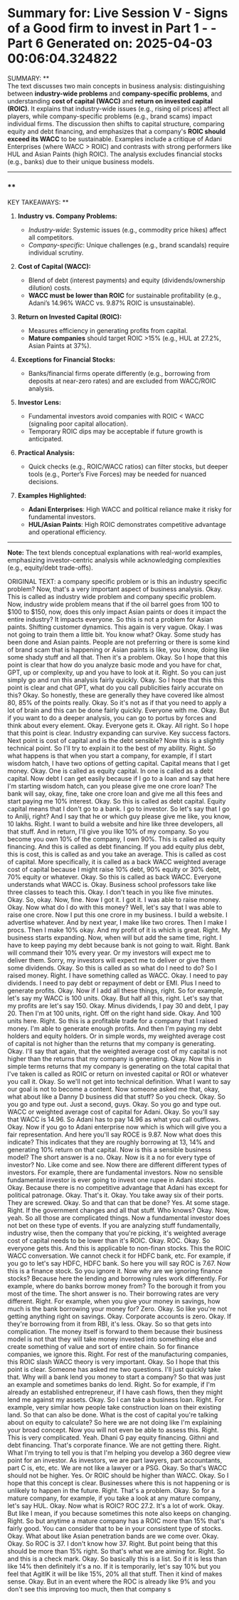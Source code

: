 Summary for: Live Session V - Signs of a Good firm to invest in Part 1 - - Part 6
Generated on: 2025-04-03 00:06:04.324822
==================================================

SUMMARY:
**  
The text discusses two main concepts in business analysis: distinguishing between **industry-wide problems** and **company-specific problems**, and understanding **cost of capital (WACC)** and **return on invested capital (ROIC)**. It explains that industry-wide issues (e.g., rising oil prices) affect all players, while company-specific problems (e.g., brand scams) impact individual firms. The discussion then shifts to capital structure, comparing equity and debt financing, and emphasizes that a company's **ROIC should exceed its WACC** to be sustainable. Examples include a critique of Adani Enterprises (where WACC > ROIC) and contrasts with strong performers like HUL and Asian Paints (high ROIC). The analysis excludes financial stocks (e.g., banks) due to their unique business models.  

---  

### **

KEY TAKEAWAYS:
**  
1. **Industry vs. Company Problems:**  
   - *Industry-wide*: Systemic issues (e.g., commodity price hikes) affect all competitors.  
   - *Company-specific*: Unique challenges (e.g., brand scandals) require individual scrutiny.  

2. **Cost of Capital (WACC):**  
   - Blend of debt (interest payments) and equity (dividends/ownership dilution) costs.  
   - **WACC must be lower than ROIC** for sustainable profitability (e.g., Adani’s 14.96% WACC vs. 9.87% ROIC is unsustainable).  

3. **Return on Invested Capital (ROIC):**  
   - Measures efficiency in generating profits from capital.  
   - **Mature companies** should target ROIC >15% (e.g., HUL at 27.2%, Asian Paints at 37%).  

4. **Exceptions for Financial Stocks:**  
   - Banks/financial firms operate differently (e.g., borrowing from deposits at near-zero rates) and are excluded from WACC/ROIC analysis.  

5. **Investor Lens:**  
   - Fundamental investors avoid companies with ROIC < WACC (signaling poor capital allocation).  
   - Temporary ROIC dips may be acceptable if future growth is anticipated.  

6. **Practical Analysis:**  
   - Quick checks (e.g., ROIC/WACC ratios) can filter stocks, but deeper tools (e.g., Porter’s Five Forces) may be needed for nuanced decisions.  

7. **Examples Highlighted:**  
   - **Adani Enterprises**: High WACC and political reliance make it risky for fundamental investors.  
   - **HUL/Asian Paints**: High ROIC demonstrates competitive advantage and operational efficiency.  

---  
**Note:** The text blends conceptual explanations with real-world examples, emphasizing investor-centric analysis while acknowledging complexities (e.g., equity/debt trade-offs).

ORIGINAL TEXT:
a company specific problem or is this an industry specific problem? Now, that's a very important aspect of business analysis. Okay. This is called as industry wide problem and company specific problem. Now, industry wide problem means that if the oil barrel goes from 100 to $100 to $150, now, does this only impact Asian paints or does it impact the entire industry? It impacts everyone. So this is not a problem for Asian paints. Shifting customer dynamics. This again is very vague. Okay. I was not going to train them a little bit. You know what? Okay. Some study has been done and Asian paints. People are not preferring or there is some kind of brand scam that is happening or Asian paints is like, you know, doing like some shady stuff and all that. Then it's a problem. Okay. So I hope that this point is clear that how do you analyze basic mode and you have for chat, GPT, up or complexity, up and you have to look at it. Right. So you can just simply go and run this analysis fairly quickly. Okay. So I hope that this this point is clear and chat GPT, what do you call publicities fairly accurate on this? Okay. So honestly, these are generally they have covered like almost 80, 85% of the points really. Okay. So it's not as if that you need to apply a lot of brain and this can be done fairly quickly. Everyone with me. Okay. But if you want to do a deeper analysis, you can go to portus by forces and think about every element. Okay. Everyone gets it. Okay. All right. So I hope that this point is clear. Industry expanding can survive. Key success factors. Next point is cost of capital and is the debt sensible? Now this is a slightly technical point. So I'll try to explain it to the best of my ability. Right. So what happens is that when you start a company, for example, if I start wisdom hatch, I have two options of getting capital. Capital means that I get money. Okay. One is called as equity capital. In one is called as a debt capital. Now debt I can get easily because if I go to a loan and say that here I'm starting wisdom hatch, can you please give me one crore loan? The bank will say, okay, fine, take one crore loan and give me all this fees and start paying me 10% interest. Okay. So this is called as debt capital. Equity capital means that I don't go to a bank. I go to investor. So let's say that I go to Anilji, right? And I say that he or which guy please give me like, you know, 10 lakhs. Right. I want to build a website and hire like three developers, all that stuff. And in return, I'll give you like 10% of my company. So you become you own 10% of the company, I own 90%. This is called as equity financing. And this is called as debt financing. If you add equity plus debt, this is cost, this is called as and you take an average. This is called as cost of capital. More specifically, it is called as a back WACC weighted average cost of capital because I might raise 10% debt, 90% equity or 30% debt, 70% equity or whatever. Okay. So this is called as back WACC. Everyone understands what WACC is. Okay. Business school professors take like three classes to teach this. Okay. I don't teach in you like five minutes. Okay. So, okay. Now, fine. Now I got it. I got it. I was able to raise money. Okay. Now what do I do with this money? Well, let's say that I was able to raise one crore. Now I put this one crore in my business. I build a website. I advertise whatever. And by next year, I make like two crores. Then I make I procs. Then I make 10% okay. And my profit of it is which is great. Right. My business starts expanding. Now, when will but add the same time, right. I have to keep paying my debt because bank is not going to wait. Right. Bank will command their 10% every year. Or my investors will expect me to deliver them. Sorry, my investors will expect me to deliver or give them some dividends. Okay. So this is called as so what do I need to do? So I raised money. Right. I have something called as WACC. Okay. I need to pay dividends. I need to pay debt or repayment of debt or EMI. Plus I need to generate profits. Okay. Now if I add all these things, right. So for example, let's say my WACC is 100 units. Okay. But half all this, right. Let's say that my profits are let's say 150. Okay. Minus dividends, I pay 30 and debt, I pay 20. Then I'm at 100 units, right. Off on the right hand side. Okay. And 100 units here. Right. So this is a profitable trade for a company that I raised money. I'm able to generate enough profits. And then I'm paying my debt holders and equity holders. Or in simple words, my weighted average cost of capital is not higher than the returns that my company is generating. Okay. I'll say that again, that the weighted average cost of my capital is not higher than the returns that my company is generating. Okay. Now this in simple terms returns that my company is generating on the total capital that I've taken is called as ROIC or return on invested capital or ROI or whatever you call it. Okay. So we'll not get into technical definition. What I want to say our goal is not to become a content. Now someone asked me that, okay, what about like a Danny D business did that stuff? So you check. Okay. So you go and type out. Just a second, guys. Okay. So you go and type out. WACC or weighted average cost of capital for Adani. Okay. So you'll say that WACC is 14.96. So Adani has to pay 14.96 as what you call outflows. Okay. Now if you go to Adani enterprise now which is which will give you a fair representation. And here you'll say ROCE is 9.87. Now what does this indicate? This indicates that they are roughly borrowing at 13, 14% and generating 10% return on that capital. Now is this a sensible business model? The short answer is a no. Okay. Now is it a no for every type of investor? No. Like come and see. Now there are different different types of investors. For example, there are fundamental investors. Now no sensible fundamental investor is ever going to invest one rupee in Adani stocks. Okay. Because there is no competitive advantage that Adani has except for political patronage. Okay. That's it. Okay. You take away six of their ports. They are screwed. Okay. So and that can that be done? Yes. At some stage. Right. If the government changes and all that stuff. Who knows? Okay. Now, yeah. So all those are complicated things. Now a fundamental investor does not bet on these type of events. If you are analyzing stuff fundamentally, industry wise, then the company that you're picking, it's weighted average cost of capital needs to be lower than it's ROIC. Okay. ROC. Okay. So everyone gets this. And this is applicable to non-finan stocks. This the ROIC WACC conversation. We cannot check it for HDFC bank, etc. For example, if you go to let's say HDFC, HDFC bank. So here you will say ROC is 7.67. Now this is a finance stock. So you ignore it. Now why are we ignoring finance stocks? Because here the lending and borrowing rules work differently. For example, where do banks borrow money from? To the borough it from you most of the time. The short answer is no. Their borrowing rates are very different. Right. For example, when you give your money in savings, how much is the bank borrowing your money for? Zero. Okay. So like you're not getting anything right on savings. Okay. Corporate accounts is zero. Okay. If they're borrowing from it from RBI, it's less. Okay. So so that gets into complication. The money itself is forward to them because their business model is not that they will take money invested into something else and create something of value and sort of entire chain. So for finance companies, we ignore this. Right. For rest of the manufacturing companies, this ROIC slash WACC theory is very important. Okay. So I hope that this point is clear. Someone has asked me two questions. I'll just quickly take that. Why will a bank lend you money to start a company? So that was just an example and sometimes banks do lend. Right. So for example, if I'm already an established entrepreneur, if I have cash flows, then they might lend me against my assets. Okay. So I can take a business loan. Right. For example, very similar how people take construction loan on their existing land. So that can also be done. What is the cost of capital you're talking about on equity to calculate? So here we are not doing like I'm explaining your broad concept. Now you will not even be able to assess this. Right. This is very complicated. Yeah. Dhani G pay equity financing. Githni and debt financing. That's corporate finance. We are not getting there. Right. What I'm trying to tell you is that I'm helping you develop a 360 degree view point for an investor. As investors, we are part lawyers, part accountants, part C is, etc, etc. We are not like a lawyer or a PSG. Okay. So that's WACC should not be higher. Yes. Or ROIC should be higher than WACC. Okay. So I hope that this concept is clear. Businesses where this is not happening or is unlikely to happen in the future. Right. That's a problem. Okay. So for a mature company, for example, if you take a look at any mature company, let's say HUL. Okay. Now what is ROIC? ROC 27.2. It's a lot of work. Okay. But like I mean, if you because sometimes this note also keeps on changing. Right. So but anytime a mature company has a ROIC more than 15% that's fairly good. You can consider that to be in your consistent type of stocks. Okay. What about like Asian penetration bands are we come over. Okay. Okay. So ROC is 37. I don't know how 37. Right. But point being that this should be more than 15% right. So that's what we are aiming for. Right. So and this is a check mark. Okay. So basically this is a list. So if it is less than like 14% then definitely it's a no. If it is temporarily, let's say 10% but you feel that AgitlK it will be like 15%, 20% all that stuff. Then it kind of makes sense. Okay. But in an event where the ROC is already like 9% and you don't see this improving too much, then that company s
